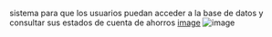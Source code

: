 sistema para que los usuarios puedan acceder a la base de datos y consultar sus estados de cuenta de ahorros
[image](https://github.com/armandovv/sistema_para_usuarios/assets/103545221/0ce5aaf0-23e7-40aa-86d4-b0c0cc5fe243)
![image](https://github.com/armandovv/sistema_para_usuarios/assets/103545221/afa003d8-0c7c-4a63-ba38-f4c0dbb88af0)



